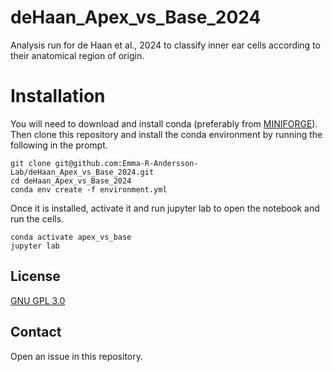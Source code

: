# deHaan_Apex_vs_Base_2024
Analysis run for de Haan et al., 2024 to classify inner ear cells according to their anatomical region of origin.


# Installation

You will need to download and install conda (preferably from [MINIFORGE](https://github.com/conda-forge/miniforge#download)). 
Then clone this repository and install the conda environment by running the following in the prompt.

```
git clone git@github.com:Emma-R-Andersson-Lab/deHaan_Apex_vs_Base_2024.git
cd deHaan_Apex_vs_Base_2024
conda env create -f environment.yml
```

Once it is installed, activate it and run jupyter lab to open the notebook and run the cells.

```
conda activate apex_vs_base
jupyter lab
```

## License

[GNU GPL 3.0](LICENSE)

## Contact

Open an issue in this repository.
